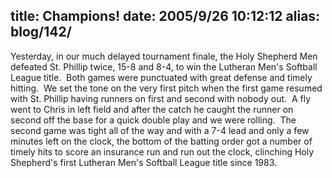 title: Champions!
date: 2005/9/26 10:12:12
alias: blog/142/
---
Yesterday, in our much delayed tournament finale, the Holy Shepherd Men defeated St. Phillip twice, 15-8 and 8-4, to win the Lutheran Men's Softball League title.  Both games were punctuated with great defense and timely hitting.  We set the tone on the very first pitch when the first game resumed with St. Phillip having runners on first and second with nobody out.  A fly went to Chris in left field and after the catch he caught the runner on second off the base for a quick double play and we were rolling.  The second game was tight all of the way and with a 7-4 lead and only a few minutes left on the clock, the bottom of the batting order got a number of timely hits to score an insurance run and run out the clock, clinching Holy Shepherd's first Lutheran Men's Softball League title since 1983.